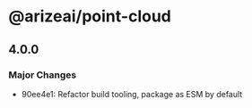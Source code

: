 # @arizeai/point-cloud

## 4.0.0

### Major Changes

- 90ee4e1: Refactor build tooling, package as ESM by default
